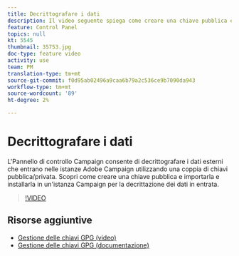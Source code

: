 ```yaml
---
title: Decrittografare i dati
description: Il video seguente spiega come creare una chiave pubblica e importarla e installarla in un'istanza Campaign per la decrittazione dei dati.
feature: Control Panel
topics: null
kt: 5545
thumbnail: 35753.jpg
doc-type: feature video
activity: use
team: PM
translation-type: tm+mt
source-git-commit: f0d95ab02496a9caa6b79a2c536ce9b7090da943
workflow-type: tm+mt
source-wordcount: '89'
ht-degree: 2%

---
```



# Decrittografare i dati

L&#39;Pannello di controllo Campaign consente di decrittografare i dati esterni che entrano nelle istanze Adobe Campaign  utilizzando una coppia di chiavi pubblica/privata.
Scopri come creare una chiave pubblica e importarla e installarla in un&#39;istanza Campaign per la decrittazione dei dati in entrata.

>[!VIDEO](https://video.tv.adobe.com/v/35753?quality=12)

## Risorse aggiuntive

* [Gestione delle chiavi GPG (video)](./gpg-key-management-overview.md)
* [Gestione delle chiavi GPG (documentazione)](https://docs.adobe.com/content/help/en/control-panel/using/instances-settings/gpg-keys-management.html)
